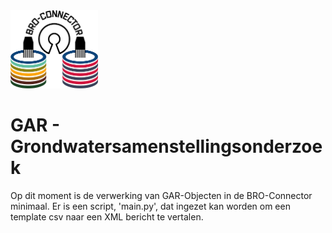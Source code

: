 
<img src=../static/img/broconnector.png width="140">

# GAR - Grondwatersamenstellingsonderzoek

Op dit moment is de verwerking van GAR-Objecten in de BRO-Connector minimaal.
Er is een script, 'main.py', dat ingezet kan worden om een template csv naar een XML bericht te vertalen.
